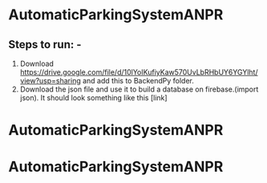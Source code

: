 # AutomaticParkingSystemANPR

## Steps to run: -
1) Download https://drive.google.com/file/d/10lYoIKufiyKaw570UvLbRHbUY6YGYlht/view?usp=sharing and add this to BackendPy folder.
2) Download the json file and use it to build a database on firebase.(import json). It should look something like this
[link]
# AutomaticParkingSystemANPR
# AutomaticParkingSystemANPR

